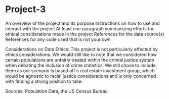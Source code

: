 # Project-3
An overview of the project and its purpose
Instructions on how to use and interact with the project
At least one paragraph summarizing efforts for ethical considerations made in the project
References for the data source(s)
References for any code used that is not your own

Considerations on Data Ethics:
This project is not particularly effected by ethics considerations. We would still like to note that we considered how certain populations are unfairly treated within the crimial justice system when debating the inclusion of crime statistics. We still chose to include them as our scenario is based off a real estate investment group, which would be agnostic to racial justice considerations and is only concerned with finding a strong position to take.

 Sources: 
 Population Data, the US Census Bureau 
 